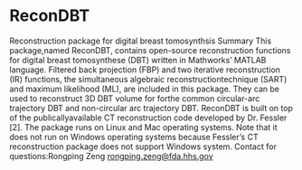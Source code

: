 # ReconDBT
Reconstruction package for digital breast tomosynthsis
Summary
This package,named ReconDBT, contains open-source reconstruction functions for digital breast tomosynthese (DBT) written in Mathworks’ MATLAB language. Filtered back projection (FBP) and two iterative reconstruction (IR) functions, the simultaneous algebraic reconstructiontechnique (SART) and maximum likelihood (ML), are included in this package. They can be used to reconstruct 3D DBT volume for forthe common circular-arc trajectory DBT and non-circular arc trajectory DBT. ReconDBT is built on top of the publicallyavailable CT reconstruction code developed by Dr. Fessler [2]. The package runs on Linux and Mac operating systems. Note that it does not run on Windows operating systems because Fessler’s CT reconstruction package does not support Windows system.
Contact for questions:Rongping Zeng rongping.zeng@fda.hhs.gov
